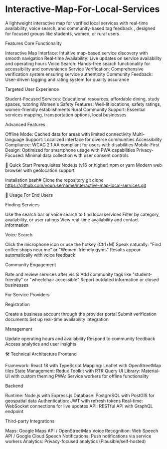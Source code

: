 # Interactive-Map-For-Local-Services
A lightweight interactive map for verified local services with real-time availability, voice search, and community-based tag feedback , designed for focused groups like students, women, or rural users.

Features
Core Functionality

Interactive Map Interface: Intuitive map-based service discovery with smooth navigation
Real-time Availability: Live updates on service availability and operating hours
Voice Search: Hands-free search functionality for accessibility and convenience
Service Verification: Comprehensive verification system ensuring service authenticity
Community Feedback: User-driven tagging and rating system for quality assurance

Targeted User Experience

Student-Focused Services: Educational resources, affordable dining, study spaces, tutoring
Women's Safety Features: Well-lit locations, safety ratings, women-friendly establishments
Rural Community Support: Essential services mapping, transportation options, local businesses

Advanced Features

Offline Mode: Cached data for areas with limited connectivity
Multi-language Support: Localized interface for diverse communities
Accessibility Compliance: WCAG 2.1 AA compliant for users with disabilities
Mobile-First Design: Optimized for smartphone usage with PWA capabilities
Privacy-Focused: Minimal data collection with user consent controls

🚀 Quick Start
Prerequisites
Node.js (v16 or higher)
npm or yarn
Modern web browser with geolocation support

Installation
bash# Clone the repository
git clone https://github.com/yourusername/interactive-map-local-services.git

📱 Usage
For End Users

Finding Services

Use the search bar or voice search to find local services
Filter by category, availability, or user ratings
View real-time availability and contact information

Voice Search

Click the microphone icon or use the hotkey (Ctrl+M)
Speak naturally: "Find coffee shops near me" or "Women-friendly gyms"
Results appear automatically with voice feedback

Community Engagement

Rate and review services after visits
Add community tags like "student-friendly" or "wheelchair accessible"
Report outdated information or closed businesses

For Service Providers

Registration

Create a business account through the provider portal
Submit verification documents
Set up real-time availability integration

Management

Update operating hours and availability
Respond to community feedback
Access analytics and user insights


🛠️ Technical Architecture
Frontend

Framework: React 18 with TypeScript
Mapping: Leaflet with OpenStreetMap tiles
State Management: Redux Toolkit with RTK Query
UI Library: Material-UI with custom theming
PWA: Service workers for offline functionality

Backend

Runtime: Node.js with Express.js
Database: PostgreSQL with PostGIS for geospatial data
Authentication: JWT with refresh tokens
Real-time: WebSocket connections for live updates
API: RESTful API with GraphQL endpoint

Third-party Integrations

Maps: Google Maps API / OpenStreetMap
Voice Recognition: Web Speech API / Google Cloud Speech
Notifications: Push notifications via service workers
Analytics: Privacy-focused analytics (Plausible/self-hosted)
 
